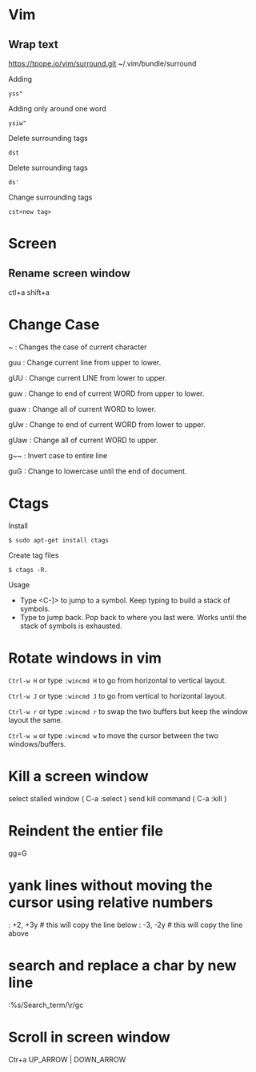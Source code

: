 # Vim



## Wrap text 

https://tpope.io/vim/surround.git ~/.vim/bundle/surround 

Adding

```
yss"
```

Adding only around one word

```
ysiw"
```


Delete surrounding tags 

```
dst
```
Delete surrounding tags 

```
ds'
```

Change surrounding tags 

```
cst<new tag>
```

# Screen 

## Rename screen window

ctl+a shift+a






# Change Case

 ~    : Changes the case of current character

 guu  : Change current line from upper to lower.

 gUU  : Change current LINE from lower to upper.

 guw  : Change to end of current WORD from upper to lower.

 guaw : Change all of current WORD to lower.

 gUw  : Change to end of current WORD from lower to upper.

 gUaw : Change all of current WORD to upper.

 g~~  : Invert case to entire line

 guG : Change to lowercase until the end of document.
 
 # Ctags
 
 Install 
 ```
 $ sudo apt-get install ctags
 ```

Create tag files 
```
$ ctags -R.
```

Usage 

- Type <C-]> to jump to a symbol. Keep typing to build a stack of symbols.
- Type <C-t> to jump back. Pop back to where you last were. Works until the stack of symbols is exhausted.
 
# Rotate windows in vim 

```Ctrl-w H``` or type ```:wincmd H``` to go from horizontal to vertical layout.

```Ctrl-w J``` or type ```:wincmd J``` to go from vertical to horizontal layout.

```Ctrl-w r``` or type ```:wincmd r``` to swap the two buffers but keep the window layout the same.

```Ctrl-w w``` or type ```:wincmd w``` to move the cursor between the two windows/buffers.

# Kill a screen window 

select stalled window ( C-a :select <stalled window number> )
send kill command ( C-a :kill )
 
# Reindent the entier file 
gg=G

# yank lines without moving the cursor using relative numbers 

: +2, +3y # this will copy the line below 
: -3, -2y # this will copy the line above 

# search and replace a char by new line 
:%s/Search_term/\r/gc

# Scroll in screen window 
Ctr+a UP_ARROW | DOWN_ARROW
